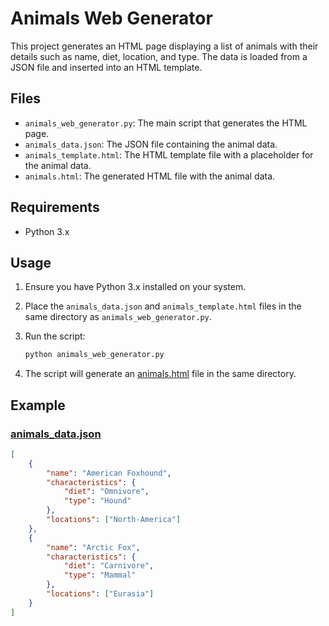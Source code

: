 # Animals Web Generator

This project generates an HTML page displaying a list of animals with their details such as name, diet, location, and type. The data is loaded from a JSON file and inserted into an HTML template.

## Files

- `animals_web_generator.py`: The main script that generates the HTML page.
- `animals_data.json`: The JSON file containing the animal data.
- `animals_template.html`: The HTML template file with a placeholder for the animal data.
- `animals.html`: The generated HTML file with the animal data.

## Requirements

- Python 3.x

## Usage

1. Ensure you have Python 3.x installed on your system.
2. Place the `animals_data.json` and `animals_template.html` files in the same directory as `animals_web_generator.py`.
3. Run the script:

    ```sh
    python animals_web_generator.py
    ```

4. The script will generate an [animals.html](http://_vscodecontentref_/0) file in the same directory.

## Example

### [animals_data.json](http://_vscodecontentref_/1)

```json
[
    {
        "name": "American Foxhound",
        "characteristics": {
            "diet": "Omnivore",
            "type": "Hound"
        },
        "locations": ["North-America"]
    },
    {
        "name": "Arctic Fox",
        "characteristics": {
            "diet": "Carnivore",
            "type": "Mammal"
        },
        "locations": ["Eurasia"]
    }
]
